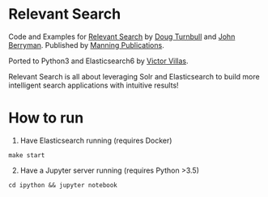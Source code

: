 # Relevant Search

Code and Examples for [Relevant Search](http://manning.com/turnbull) by [Doug
Turnbull](http://github.com/softwaredoug) and [John
Berryman](http://github.com/jnbrymn). Published by [Manning
Publications](http://manning.com).

Ported to Python3 and Elasticsearch6 by [Victor
Villas](https://github.com/villasv).

Relevant Search is all about leveraging Solr and Elasticsearch to build more
intelligent search applications with intuitive results!

# How to run

1. Have Elasticsearch running (requires Docker)
  ```
  make start
  ```

2. Have a Jupyter server running (requires Python >3.5)
  ```
  cd ipython && jupyter notebook
  ```
